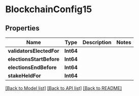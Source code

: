 # BlockchainConfig15

## Properties
Name | Type | Description | Notes
------------ | ------------- | ------------- | -------------
**validatorsElectedFor** | **Int64** |  | 
**electionsStartBefore** | **Int64** |  | 
**electionsEndBefore** | **Int64** |  | 
**stakeHeldFor** | **Int64** |  | 

[[Back to Model list]](../README.md#documentation-for-models) [[Back to API list]](../README.md#documentation-for-api-endpoints) [[Back to README]](../README.md)


